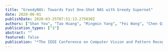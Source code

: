 ```yaml
---
title: "GreedyNAS: Towards Fast One-Shot NAS with Greedy Supernet"
date: 2020-06-01
publishDate: 2020-03-25T07:51:13.275030Z
authors: ["Shan You", "Tao Huang", "Mingmin Yang", "Fei Wang", "Chen Qian", "Changshui Zhang"]
publication_types: ["1"]
abstract: ""
featured: false
publication: "*The IEEE Conference on Computer Vision and Pattern Recognition (CVPR)*"
---
```


